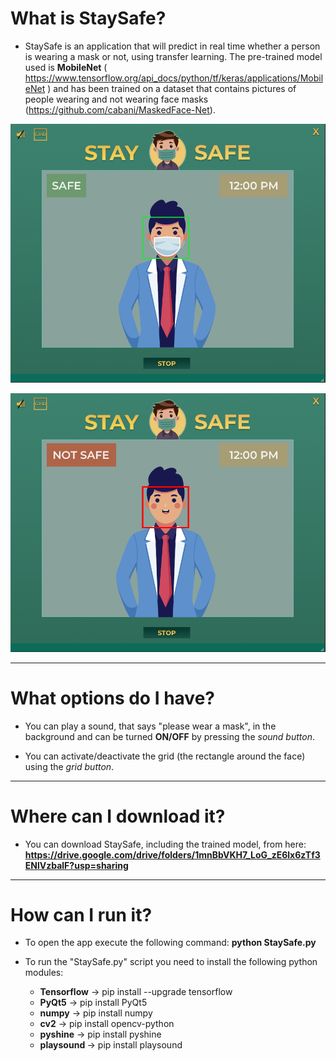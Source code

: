  # What is StaySafe?
 
 
 * StaySafe  is an application that will predict in real time whether a person is wearing a mask or not, using transfer learning. The pre-trained model used is <b>MobileNet</b> ( https://www.tensorflow.org/api_docs/python/tf/keras/applications/MobileNet ) and has been trained on a dataset that contains pictures of people wearing and not wearing face masks (https://github.com/cabani/MaskedFace-Net).
 


![Test Image 1](/IMGreadme/safe.png)


![Test Image 2](/IMGreadme/notsafe.png)



-----------------------------------------------



# What options do I have?
 
 * You can play a sound, that says "please wear a mask", in the background and can be turned <b>ON/OFF</b> by pressing the <i>sound button</i>. 
 

 * You can activate/deactivate the grid (the rectangle around the face) using the <i>grid button</i>.
 

-----------------------------------------------



# Where can I download it?

* You can download StaySafe, including the trained model, from here: <b> https://drive.google.com/drive/folders/1mnBbVKH7_LoG_zE6lx6zTf3ENlVzbalF?usp=sharing </b>


-----------------------------------------------


# How can I run it?
* To open the app execute the following command: <b> python StaySafe.py</b>


* To run the "StaySafe.py" script you need to install the following python modules:
    * <b>Tensorflow</b> -> pip install --upgrade tensorflow
    * <b>PyQt5</b>  -> pip install PyQt5
    * <b>numpy</b> -> pip install numpy
    * <b>cv2</b> -> pip install opencv-python
    * <b>pyshine</b> -> pip install pyshine
    * <b>playsound </b> -> pip install playsound

